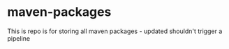 # maven-packages

This is repo is for storing all maven packages - updated shouldn't trigger a pipeline
